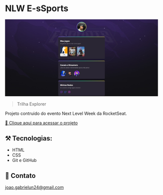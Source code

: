 # NLW E-sSports

![preview](./.github/preview.jpg)

> Trilha Explorer 

Projeto contruido do evento Next Level Week da RocketSeat.

[🔗 Clique aqui para acessar o projeto](https://devjoaogabriel.github.io/NLW/)

## ⚒️ Tecnologias:

- HTML
- CSS
- Git e GitHub

## 🧡 Contato 

joao.gabrielun24@gmail.com